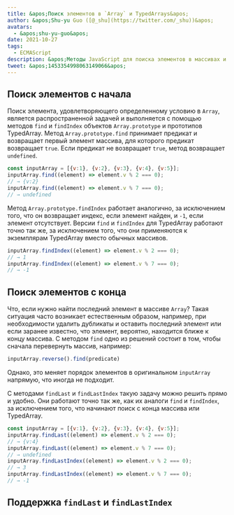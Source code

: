 ```yaml
---
title: &apos;Поиск элементов в `Array` и TypedArrays&apos;
author: &apos;Shu-yu Guo ([@_shu](https://twitter.com/_shu))&apos;
avatars:
  - &apos;shu-yu-guo&apos;
date: 2021-10-27
tags:
  - ECMAScript
description: &apos;Методы JavaScript для поиска элементов в массивах и TypedArrays&apos;
tweet: &apos;1453354998063149066&apos;
---
```

## Поиск элементов с начала

Поиск элемента, удовлетворяющего определенному условию в `Array`, является распространенной задачей и выполняется с помощью методов `find` и `findIndex` объектов `Array.prototype` и прототипов TypedArray. Метод `Array.prototype.find` принимает предикат и возвращает первый элемент массива, для которого предикат возвращает `true`. Если предикат не возвращает `true`, метод возвращает `undefined`.

<!--truncate-->
```js
const inputArray = [{v:1}, {v:2}, {v:3}, {v:4}, {v:5}];
inputArray.find((element) => element.v % 2 === 0);
// → {v:2}
inputArray.find((element) => element.v % 7 === 0);
// → undefined
```

Метод `Array.prototype.findIndex` работает аналогично, за исключением того, что он возвращает индекс, если элемент найден, и `-1`, если элемент отсутствует. Версии `find` и `findIndex` для TypedArray работают точно так же, за исключением того, что они применяются к экземплярам TypedArray вместо обычных массивов.

```js
inputArray.findIndex((element) => element.v % 2 === 0);
// → 1
inputArray.findIndex((element) => element.v % 7 === 0);
// → -1
```

## Поиск элементов с конца

Что, если нужно найти последний элемент в массиве `Array`? Такая ситуация часто возникает естественным образом, например, при необходимости удалить дубликаты и оставить последний элемент или если заранее известно, что элемент, вероятно, находится ближе к концу массива. С методом `find` одно из решений состоит в том, чтобы сначала перевернуть массив, например:

```js
inputArray.reverse().find(predicate)
```

Однако, это меняет порядок элементов в оригинальном `inputArray` напрямую, что иногда не подходит.

С методами `findLast` и `findLastIndex` такую задачу можно решить прямо и удобно. Они работают точно так же, как их аналоги `find` и `findIndex`, за исключением того, что начинают поиск с конца массива или TypedArray.

```js
const inputArray = [{v:1}, {v:2}, {v:3}, {v:4}, {v:5}];
inputArray.findLast((element) => element.v % 2 === 0);
// → {v:4}
inputArray.findLast((element) => element.v % 7 === 0);
// → undefined
inputArray.findLastIndex((element) => element.v % 2 === 0);
// → 3
inputArray.findLastIndex((element) => element.v % 7 === 0);
// → -1
```

## Поддержка `findLast` и `findLastIndex`

<feature-support chrome="97"
                 firefox="no https://bugzilla.mozilla.org/show_bug.cgi?id=1704385"
                 safari="partial https://bugs.webkit.org/show_bug.cgi?id=227939"
                 nodejs="no"
                 babel="yes https://github.com/zloirock/core-js#array-find-from-last"></feature-support>
